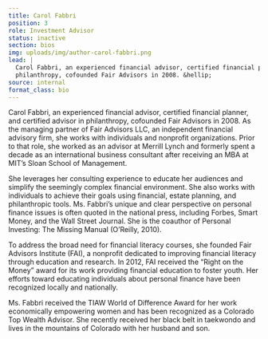 ```yaml
---
title: Carol Fabbri
position: 3
role: Investment Advisor
status: inactive
section: bios
img: uploads/img/author-carol-fabbri.png
lead: |
  Carol Fabbri, an experienced financial advisor, certified financial planner, and certified advisor in
  philanthropy, cofounded Fair Advisors in 2008. &hellip;
source: internal
format_class: bio
---
```


Carol Fabbri, an experienced financial advisor, certified financial planner, and certified advisor in
philanthropy, cofounded Fair Advisors in 2008. As the managing partner of Fair Advisors LLC, an
independent financial advisory firm, she works with individuals and nonprofit organizations. Prior
to that role, she worked as an advisor at Merrill Lynch and formerly spent a decade as an international
business consultant after receiving an MBA at MIT’s Sloan School of Management. 

She leverages her
consulting experience to educate her audiences and simplify the seemingly complex financial
environment. She also works with individuals to achieve their goals using financial, estate planning, and
philanthropic tools. Ms. Fabbri’s unique and clear perspective on personal finance issues is often
quoted in the national press, including Forbes, Smart Money, and the Wall Street Journal. She is the
coauthor of Personal Investing: The Missing Manual (O’Reilly, 2010).

To address the broad need for financial literacy courses, she founded Fair Advisors Institute (FAI),
a nonprofit dedicated to improving financial literacy through education and research. In 2012, FAI
received the “Right on the Money” award for its work providing financial education to foster youth.
Her efforts toward educating individuals about personal finance have been recognized locally and
nationally. 

Ms. Fabbri received the TIAW World of Difference Award for her work economically empowering women
and has been recognized as a Colorado Top Wealth Advisor. She recently received her black belt in
taekwondo and lives in the mountains of Colorado with her husband and son.

